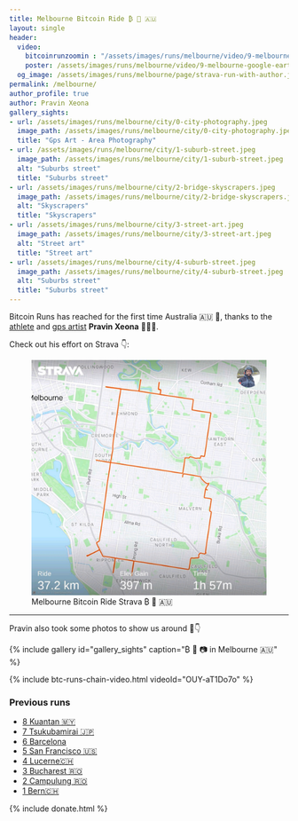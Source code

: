 ```yaml
---
title: Melbourne Bitcoin Ride ₿ 🚴️ 🇦🇺
layout: single
header:
  video:
    bitcoinrunzoomin : "/assets/images/runs/melbourne/video/9-melbourne-bitcoin-run-zoomin-1920x1080.m4v"
    poster: /assets/images/runs/melbourne/video/9-melbourne-google-earth-screenshot-1920x1080.jpeg
  og_image: /assets/images/runs/melbourne/page/strava-run-with-author.jpeg
permalink: /melbourne/
author_profile: true
author: Pravin Xeona
gallery_sights:
- url: /assets/images/runs/melbourne/city/0-city-photography.jpeg
  image_path: /assets/images/runs/melbourne/city/0-city-photography.jpeg
  title: "Gps Art - Area Photography"
- url: /assets/images/runs/melbourne/city/1-suburb-street.jpeg
  image_path: /assets/images/runs/melbourne/city/1-suburb-street.jpeg
  alt: "Suburbs street"
  title: "Suburbs street"
- url: /assets/images/runs/melbourne/city/2-bridge-skyscrapers.jpeg
  image_path: /assets/images/runs/melbourne/city/2-bridge-skyscrapers.jpeg
  alt: "Skyscrapers"
  title: "Skyscrapers"
- url: /assets/images/runs/melbourne/city/3-street-art.jpeg
  image_path: /assets/images/runs/melbourne/city/3-street-art.jpeg
  alt: "Street art"
  title: "Street art"
- url: /assets/images/runs/melbourne/city/4-suburb-street.jpeg
  image_path: /assets/images/runs/melbourne/city/4-suburb-street.jpeg
  alt: "Suburbs street"
  title: "Suburbs street"
---
```


Bitcoin Runs has reached for the first time Australia 🇦🇺 🎉, 
thanks to the [athlete](https://www.strava.com/athletes/63321847) and [gps artist](https://www.instagram.com/s.art.va/) 
**Pravin Xeona** 💪👏🙏.

Check out his effort on Strava 👇:

<figure class="image">
  <a href="https://www.strava.com/activities/7176408155" target="_blank">
    <img src="/assets/images/runs/melbourne/page/strava-run-with-author.jpeg" alt="Melbourne Bitcoin Ride Strava ₿ 🚴️ 🇦🇺">
  </a>
  <figcaption>Melbourne Bitcoin Ride Strava ₿ 🚴️ 🇦🇺</figcaption>
</figure>

<hr>

Pravin also took some photos to show us around 🙏👇

{% include gallery id="gallery_sights" caption="₿ 🚴️ 📷 in Melbourne 🇦🇺" %}

{% include btc-runs-chain-video.html videoId="OUY-aT1Do7o" %}

### Previous runs

- [8 Kuantan 🇲🇾](/kuantan)
- [7 Tsukubamirai 🇯🇵](/tsukubamirai)
- [6 Barcelona](/barcelona)
- [5 San Francisco 🇺🇸](/san-francisco)
- [4 Lucerne🇨🇭](/4-lucerne)
- [3 Bucharest 🇷🇴](/3-bucharest)
- [2 Campulung 🇷🇴](/2-campulung)
- [1 Bern🇨🇭](/1-bern)

{% include donate.html %}  
  
  
